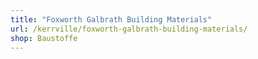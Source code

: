 ```yaml
---
title: "Foxworth Galbrath Building Materials"
url: /kerrville/foxworth-galbrath-building-materials/
shop: Baustoffe
---
```

